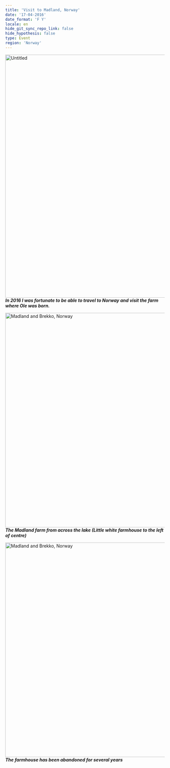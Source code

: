 ```yaml
---
title: 'Visit to Madland, Norway'
date: '17-04-2016'
date_format: 'F Y'
locale: en
hide_git_sync_repo_link: false
hide_hypothesis: false
type: Event
region: 'Norway'
---
```



<a data-flickr-embed="true" href="https://www.flickr.com/photos/colinmadland/26397033222/" title="Untitled"><img src="https://live.staticflickr.com/1528/26397033222_141ca3affe_b.jpg" width="1024" height="768" alt="Untitled"></a><script async src="//embedr.flickr.com/assets/client-code.js" charset="utf-8"></script>
***In 2016 I was fortunate to be able to travel to Norway and visit the farm where Ole was born.***

<a data-flickr-embed="true" href="https://www.flickr.com/photos/colinmadland/26388642352/" title="Madland and Brekko, Norway"><img src="https://live.staticflickr.com/1681/26388642352_36ae8d961a_b.jpg" width="1024" height="678" alt="Madland and Brekko, Norway"></a><script async src="//embedr.flickr.com/assets/client-code.js" charset="utf-8"></script>
***The Madland farm from across the lake (Little white farmhouse to the left of centre)***

<a data-flickr-embed="true" href="https://www.flickr.com/photos/colinmadland/26414853221/" title="Madland and Brekko, Norway"><img src="https://live.staticflickr.com/1476/26414853221_601055927b_b.jpg" width="1024" height="678" alt="Madland and Brekko, Norway"></a><script async src="//embedr.flickr.com/assets/client-code.js" charset="utf-8"></script>
***The farmhouse has been abandoned for several years***
